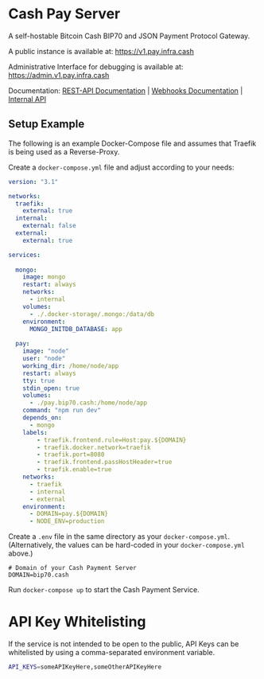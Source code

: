 
# Cash Pay Server

A self-hostable Bitcoin Cash BIP70 and JSON Payment Protocol Gateway.

A public instance is available at:
https://v1.pay.infra.cash

Administrative Interface for debugging is available at:
https://admin.v1.pay.infra.cash

Documentation:
[REST-API Documentation](https://developers-cash.github.io/cash-pay-server/tutorial-Webhooks.html) | 
[Webhooks Documentation](https://developers-cash.github.io/cash-pay-server/tutorial-Webhooks.html) | 
[Internal API](https://developers-cash.github.io/cash-pay-server/)

## Setup Example

The following is an example Docker-Compose file and assumes that Traefik is being used as a Reverse-Proxy.

Create a `docker-compose.yml` file and adjust according to your needs:

```yaml
version: "3.1"

networks:
  traefik:
    external: true
  internal:
    external: false
  external:
    external: true

services:
    
  mongo:
    image: mongo
    restart: always
    networks:
      - internal
    volumes:
      - ./.docker-storage/.mongo:/data/db
    environment:
      MONGO_INITDB_DATABASE: app
      
  pay:
    image: "node"
    user: "node"
    working_dir: /home/node/app
    restart: always
    tty: true
    stdin_open: true
    volumes:
      - ./pay.bip70.cash:/home/node/app
    command: "npm run dev"
    depends_on:
      - mongo
    labels:
        - traefik.frontend.rule=Host:pay.${DOMAIN}
        - traefik.docker.network=traefik
        - traefik.port=8080
        - traefik.frontend.passHostHeader=true
        - traefik.enable=true
    networks:
      - traefik
      - internal
      - external
    environment:
      - DOMAIN=pay.${DOMAIN}
      - NODE_ENV=production
```

Create a `.env` file in the same directory as your `docker-compose.yml`.
(Alternatively, the values can be hard-coded in your `docker-compose.yml` above.)

```
# Domain of your Cash Payment Server
DOMAIN=bip70.cash 
```

Run `docker-compose up` to start the Cash Payment Service.

# API Key Whitelisting

If the service is not intended to be open to the public, API Keys can be whitelisted by using a
comma-separated environment variable.

```sh
API_KEYS=someAPIKeyHere,someOtherAPIKeyHere
```
